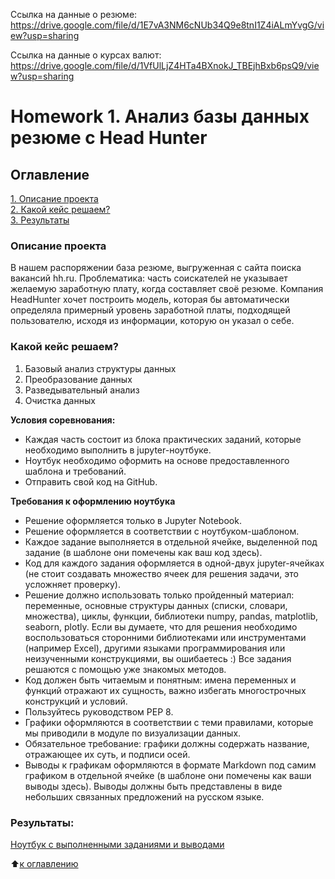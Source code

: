Ссылка на данные о резюме: https://drive.google.com/file/d/1E7vA3NM6cNUb34Q9e8tnI1Z4iALmYvgG/view?usp=sharing

Ссылка на данные о курсах валют: https://drive.google.com/file/d/1VfUlLjZ4HTa4BXnokJ_TBEjhBxb6psQ9/view?usp=sharing

# Homework 1. Анализ базы данных резюме c Head Hunter

## Оглавление  
[1. Описание проекта](https://github.com/Stwill27/Homework-Skill-Factory/blob/main/project_1/README.md#Описание-проекта)  
[2. Какой кейс решаем?](https://github.com/Stwill27/Homework-Skill-Factory/blob/main/project_1/README.md#Какой-кейс-решаем?)  
[3. Результаты](https://github.com/Stwill27/Homework-Skill-Factory/blob/main/project_1/README.md#Результаты:)    


### Описание проекта    
В нашем распоряжении база резюме, выгруженная с сайта поиска вакансий hh.ru. Проблематика: часть соискателей не указывает желаемую заработную плату, когда составляет своё резюме. Компания HeadHunter хочет построить модель, которая бы автоматически определяла примерный уровень заработной платы, подходящей пользователю, исходя из информации, которую он указал о себе.


### Какой кейс решаем?    
1. Базовый анализ структуры данных
2. Преобразование данных
3. Разведывательный анализ
4. Очистка данных

**Условия соревнования:**  
- Каждая часть состоит из блока практических заданий, которые необходимо выполнить в jupyter-ноутбуке.
- Ноутбук необходимо оформить на основе предоставленного шаблона и требований.
- Отправить свой код на GitHub. 

**Требования к оформлению ноутбука**     
- Решение оформляется только в Jupyter Notebook.
- Решение оформляется в соответствии с ноутбуком-шаблоном.
- Каждое задание выполняется в отдельной ячейке, выделенной под задание (в шаблоне они помечены как ваш код здесь).
- Код для каждого задания оформляется в одной-двух jupyter-ячейках (не стоит создавать множество ячеек для решения задачи, это усложняет проверку).
- Решение должно использовать только пройденный материал: переменные, основные структуры данных (списки, словари, множества), циклы, функции, библиотеки numpy, pandas, matplotlib, seaborn, plotly. Если вы думаете, что для решения необходимо воспользоваться сторонними библиотеками или инструментами (например Excel), другими языками программирования или неизученными конструкциями, вы ошибаетесь :) Все задания решаются с помощью уже знакомых методов.
- Код должен быть читаемым и понятным: имена переменных и функций отражают их сущность, важно избегать многострочных конструкций и условий.
- Пользуйтесь руководством PEP 8.
- Графики оформляются в соответствии с теми правилами, которые мы приводили в модуле по визуализации данных.
- Обязательное требование: графики должны содержать название, отражающее их суть, и подписи осей.
- Выводы к графикам оформляются в формате Markdown под самим графиком в отдельной ячейке (в шаблоне они помечены как ваши выводы здесь). Выводы должны быть представлены в виде небольших связанных предложений на русском языке.


### Результаты:  
[Ноутбук с выполненными заданиями и выводами](https://github.com/Stwill27/Homework-Skill-Factory/blob/main/project_1/project_1.ipynb)

:arrow_up:[к оглавлению](https://github.com/Stwill27/Homework-Skill-Factory/blob/main/project_1/README.md#Оглавление)
